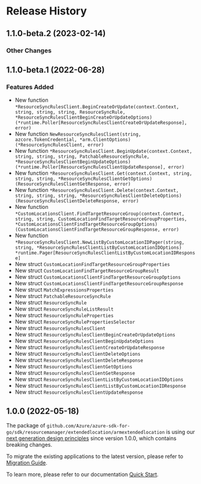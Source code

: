 # Release History

## 1.1.0-beta.2 (2023-02-14)
### Other Changes


## 1.1.0-beta.1 (2022-06-28)
### Features Added

- New function `*ResourceSyncRulesClient.BeginCreateOrUpdate(context.Context, string, string, string, ResourceSyncRule, *ResourceSyncRulesClientBeginCreateOrUpdateOptions) (*runtime.Poller[ResourceSyncRulesClientCreateOrUpdateResponse], error)`
- New function `NewResourceSyncRulesClient(string, azcore.TokenCredential, *arm.ClientOptions) (*ResourceSyncRulesClient, error)`
- New function `*ResourceSyncRulesClient.BeginUpdate(context.Context, string, string, string, PatchableResourceSyncRule, *ResourceSyncRulesClientBeginUpdateOptions) (*runtime.Poller[ResourceSyncRulesClientUpdateResponse], error)`
- New function `*ResourceSyncRulesClient.Get(context.Context, string, string, string, *ResourceSyncRulesClientGetOptions) (ResourceSyncRulesClientGetResponse, error)`
- New function `*ResourceSyncRulesClient.Delete(context.Context, string, string, string, *ResourceSyncRulesClientDeleteOptions) (ResourceSyncRulesClientDeleteResponse, error)`
- New function `*CustomLocationsClient.FindTargetResourceGroup(context.Context, string, string, CustomLocationFindTargetResourceGroupProperties, *CustomLocationsClientFindTargetResourceGroupOptions) (CustomLocationsClientFindTargetResourceGroupResponse, error)`
- New function `*ResourceSyncRulesClient.NewListByCustomLocationIDPager(string, string, *ResourceSyncRulesClientListByCustomLocationIDOptions) *runtime.Pager[ResourceSyncRulesClientListByCustomLocationIDResponse]`
- New struct `CustomLocationFindTargetResourceGroupProperties`
- New struct `CustomLocationFindTargetResourceGroupResult`
- New struct `CustomLocationsClientFindTargetResourceGroupOptions`
- New struct `CustomLocationsClientFindTargetResourceGroupResponse`
- New struct `MatchExpressionsProperties`
- New struct `PatchableResourceSyncRule`
- New struct `ResourceSyncRule`
- New struct `ResourceSyncRuleListResult`
- New struct `ResourceSyncRuleProperties`
- New struct `ResourceSyncRulePropertiesSelector`
- New struct `ResourceSyncRulesClient`
- New struct `ResourceSyncRulesClientBeginCreateOrUpdateOptions`
- New struct `ResourceSyncRulesClientBeginUpdateOptions`
- New struct `ResourceSyncRulesClientCreateOrUpdateResponse`
- New struct `ResourceSyncRulesClientDeleteOptions`
- New struct `ResourceSyncRulesClientDeleteResponse`
- New struct `ResourceSyncRulesClientGetOptions`
- New struct `ResourceSyncRulesClientGetResponse`
- New struct `ResourceSyncRulesClientListByCustomLocationIDOptions`
- New struct `ResourceSyncRulesClientListByCustomLocationIDResponse`
- New struct `ResourceSyncRulesClientUpdateResponse`


## 1.0.0 (2022-05-18)

The package of `github.com/Azure/azure-sdk-for-go/sdk/resourcemanager/extendedlocation/armextendedlocation` is using our [next generation design principles](https://azure.github.io/azure-sdk/general_introduction.html) since version 1.0.0, which contains breaking changes.

To migrate the existing applications to the latest version, please refer to [Migration Guide](https://aka.ms/azsdk/go/mgmt/migration).

To learn more, please refer to our documentation [Quick Start](https://aka.ms/azsdk/go/mgmt).